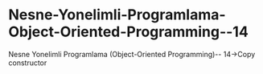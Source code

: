 # Nesne-Yonelimli-Programlama-Object-Oriented-Programming--14
Nesne Yonelimli Programlama (Object-Oriented Programming)-- 14->Copy constructor
